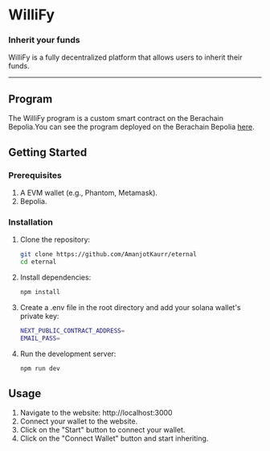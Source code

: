 # **WilliFy**

### Inherit your funds

WilliFy is a fully decentralized platform that allows users to inherit their funds.

---

## **Program**

The WilliFy program is a custom smart contract on the Berachain Bepolia.You can see the program deployed on the Berachain Bepolia [here](https://bepolia.beratrail.io/address/0xCA557c11Cba9715B905B057293dF364f03BE4415).

## **Getting Started**

### **Prerequisites**

1. A EVM wallet (e.g., Phantom, Metamask).
2. Bepolia.

### **Installation**

1. Clone the repository:
   ```bash
   git clone https://github.com/AmanjotKaurr/eternal
   cd eternal
   ```
2. Install dependencies:
   ```bash
   npm install
   ```
3. Create a .env file in the root directory and add your solana wallet's private key:
   ```bash
   NEXT_PUBLIC_CONTRACT_ADDRESS=
   EMAIL_PASS=
   ```
4. Run the development server:
   ```bash
   npm run dev
   ```

## **Usage**

1. Navigate to the website: http://localhost:3000
2. Connect your wallet to the website.
3. Click on the "Start" button to connect your wallet.
4. Click on the "Connect Wallet" button and start inheriting.
